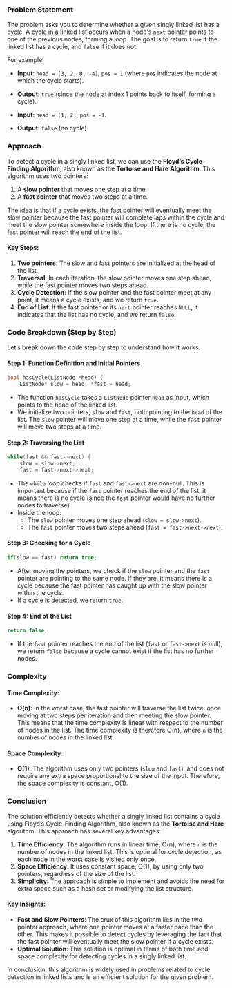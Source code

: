 ### Problem Statement

The problem asks you to determine whether a given singly linked list has a cycle. A cycle in a linked list occurs when a node's `next` pointer points to one of the previous nodes, forming a loop. The goal is to return `true` if the linked list has a cycle, and `false` if it does not.

For example:
- **Input**: `head = [3, 2, 0, -4]`, `pos = 1` (where `pos` indicates the node at which the cycle starts).
- **Output**: `true` (since the node at index 1 points back to itself, forming a cycle).
  
- **Input**: `head = [1, 2]`, `pos = -1`.
- **Output**: `false` (no cycle).

### Approach

To detect a cycle in a singly linked list, we can use the **Floyd’s Cycle-Finding Algorithm**, also known as the **Tortoise and Hare Algorithm**. This algorithm uses two pointers:
1. A **slow pointer** that moves one step at a time.
2. A **fast pointer** that moves two steps at a time.

The idea is that if a cycle exists, the fast pointer will eventually meet the slow pointer because the fast pointer will complete laps within the cycle and meet the slow pointer somewhere inside the loop. If there is no cycle, the fast pointer will reach the end of the list.

#### Key Steps:
1. **Two pointers**: The slow and fast pointers are initialized at the head of the list.
2. **Traversal**: In each iteration, the slow pointer moves one step ahead, while the fast pointer moves two steps ahead.
3. **Cycle Detection**: If the slow pointer and the fast pointer meet at any point, it means a cycle exists, and we return `true`.
4. **End of List**: If the fast pointer or its `next` pointer reaches `NULL`, it indicates that the list has no cycle, and we return `false`.

### Code Breakdown (Step by Step)

Let’s break down the code step by step to understand how it works.

#### Step 1: Function Definition and Initial Pointers
```cpp
bool hasCycle(ListNode *head) {
    ListNode* slow = head, *fast = head;
```
- The function `hasCycle` takes a `ListNode` pointer `head` as input, which points to the head of the linked list.
- We initialize two pointers, `slow` and `fast`, both pointing to the `head` of the list. The `slow` pointer will move one step at a time, while the `fast` pointer will move two steps at a time.

#### Step 2: Traversing the List
```cpp
while(fast && fast->next) {
    slow = slow->next;
    fast = fast->next->next;
```
- The `while` loop checks if `fast` and `fast->next` are non-null. This is important because if the `fast` pointer reaches the end of the list, it means there is no cycle (since the `fast` pointer would have no further nodes to traverse).
- Inside the loop:
  - The `slow` pointer moves one step ahead (`slow = slow->next`).
  - The `fast` pointer moves two steps ahead (`fast = fast->next->next`).

#### Step 3: Checking for a Cycle
```cpp
if(slow == fast) return true;
```
- After moving the pointers, we check if the `slow` pointer and the `fast` pointer are pointing to the same node. If they are, it means there is a cycle because the fast pointer has caught up with the slow pointer within the cycle.
- If a cycle is detected, we return `true`.

#### Step 4: End of the List
```cpp
return false;
```
- If the `fast` pointer reaches the end of the list (`fast` or `fast->next` is null), we return `false` because a cycle cannot exist if the list has no further nodes.

### Complexity

#### Time Complexity:
- **O(n)**: In the worst case, the fast pointer will traverse the list twice: once moving at two steps per iteration and then meeting the slow pointer. This means that the time complexity is linear with respect to the number of nodes in the list. The time complexity is therefore O(n), where `n` is the number of nodes in the linked list.

#### Space Complexity:
- **O(1)**: The algorithm uses only two pointers (`slow` and `fast`), and does not require any extra space proportional to the size of the input. Therefore, the space complexity is constant, O(1).

### Conclusion

The solution efficiently detects whether a singly linked list contains a cycle using Floyd’s Cycle-Finding Algorithm, also known as the **Tortoise and Hare** algorithm. This approach has several key advantages:
1. **Time Efficiency**: The algorithm runs in linear time, O(n), where `n` is the number of nodes in the linked list. This is optimal for cycle detection, as each node in the worst case is visited only once.
2. **Space Efficiency**: It uses constant space, O(1), by using only two pointers, regardless of the size of the list.
3. **Simplicity**: The approach is simple to implement and avoids the need for extra space such as a hash set or modifying the list structure.

#### Key Insights:
- **Fast and Slow Pointers**: The crux of this algorithm lies in the two-pointer approach, where one pointer moves at a faster pace than the other. This makes it possible to detect cycles by leveraging the fact that the fast pointer will eventually meet the slow pointer if a cycle exists.
- **Optimal Solution**: This solution is optimal in terms of both time and space complexity for detecting cycles in a singly linked list.

In conclusion, this algorithm is widely used in problems related to cycle detection in linked lists and is an efficient solution for the given problem.
